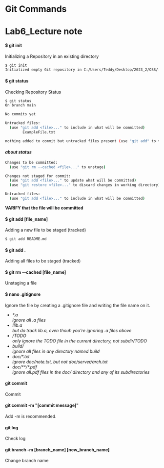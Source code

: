 # Git Commands
# Lab6_Lecture note

#### $ git init
Initializing a Repository in an existing directory
```sh
$ git init
Initialized empty Git repository in C:/Users/Teddy/Desktop/2023_2/OSS/.git/
```

#### $ git status
Checking Repository Status
```sh
$ git status
On branch main

No commits yet

Untracked files:
  (use "git add <file>..." to include in what will be committed)
        ExampleFile.txt

nothing added to commit but untracked files present (use "git add" to track)
```

#### *about status*
```sh
Changes to be committed:  
  (use "git rm --cached <file>..." to unstage)  

Changes not staged for commit:  
  (use "git add <file>..." to update what will be committed)  
  (use "git restore <file>..." to discard changes in working directory)  

Untracked files:  
  (use "git add <file>..." to include in what will be committed)  
```
**VARIFY that the file will be committed**  


#### $ git add [file_name]
Adding a new file to be staged (tracked)
```sh
$ git add README.md
```



#### $ git add .
Adding all files to be staged (tracked)

#### $ git rm --cached [file_name]
Unstaging a file

#### $ nano .gitignore
Ignore the file by creating a .gitignore file and writing the file name on it.


- *\*.a*   
*ignore all .a files*
- *!lib.a*  
*but do track lib.a, even thouh you're ignoring .a files above*  
- */TODO*  
*only ignore the TODO file in the current directory, not subdir/TODO*  
- *build/*   
*ignore all files in any directory named build*  
- *doc/\*.txt*  
*ignore doc/note.txt, but not doc/server/arch.txt*  
- *doc/\*\*/\*.pdf*  
*ignore all.pdf files in the doc/ directory and any of its subdirectories*  

#### git commit
Commit

#### git commit -m "[commit message]"
Add -m is recommended.

#### git log
Check log

#### git branch -m [branch_name] [new_branch_name]
Change branch name
